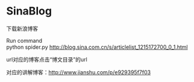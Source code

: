# SinaBlog
下载新浪博客


Run command  
python spider.py http://blog.sina.com.cn/s/articlelist_1215172700_0_1.html

url对应的博客点击“博文目录”的url


对应的讲解博客：http://www.jianshu.com/p/e929395f7f03
